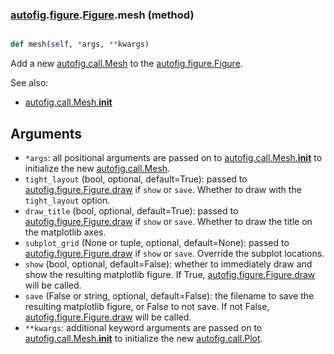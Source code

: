 ### [autofig](autofig.md).[figure](autofig.figure.md).[Figure](autofig.figure.Figure.md).mesh (method)


```py

def mesh(self, *args, **kwargs)

```



Add a new [autofig.call.Mesh](autofig.call.Mesh.md) to the [autofig.figure.Figure](autofig.figure.Figure.md).

See also:

* [autofig.call.Mesh.__init__](autofig.call.Mesh.__init__.md)

Arguments
----------
* `*args`: all positional arguments are passed on to
    [autofig.call.Mesh.__init__](autofig.call.Mesh.__init__.md) to initialize the new
    [autofig.call.Mesh](autofig.call.Mesh.md).
* `tight_layout` (bool, optional, default=True): passed to
    [autofig.figure.Figure.draw](autofig.figure.Figure.draw.md) if `show` or `save`.  Whether to draw
    with the `tight_layout` option.
* `draw_title` (bool, optional, default=True): passed to
    [autofig.figure.Figure.draw](autofig.figure.Figure.draw.md) if `show` or `save`.  Whether to draw
    the title on the matplotlib axes.
* `subplot_grid` (None or tuple, optional, default=None): passed to
    [autofig.figure.Figure.draw](autofig.figure.Figure.draw.md) if `show` or `save`.  Override the
    subplot locations.
* `show` (bool, optional, default=False): whether to immediately
    draw and show the resulting matplotlib figure.  If True,
    [autofig.figure.Figure.draw](autofig.figure.Figure.draw.md) will be called.
* `save` (False or string, optional, default=False): the filename
    to save the resulting matplotlib figure, or False to not save.
    If not False, [autofig.figure.Figure.draw](autofig.figure.Figure.draw.md) will be called.
* `**kwargs`: additional keyword arguments are passed on to
    [autofig.call.Mesh.__init__](autofig.call.Mesh.__init__.md) to initialize the new
    [autofig.call.Plot](autofig.call.Plot.md).

